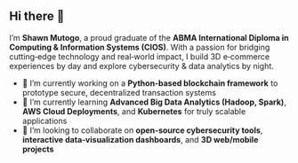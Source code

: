 ## Hi there 👋

I’m **Shawn Mutogo**, a proud graduate of the **ABMA International Diploma in Computing & Information Systems (CIOS)**. With a passion for bridging cutting‑edge technology and real‑world impact, I build 3D e‑commerce experiences by day and explore cybersecurity & data analytics by night.  

- 🔭 I’m currently working on a **Python‑based blockchain framework** to prototype secure, decentralized transaction systems
- 🌱 I’m currently learning **Advanced Big Data Analytics (Hadoop, Spark)**, **AWS Cloud Deployments**, and **Kubernetes** for truly scalable applications
- 👯 I’m looking to collaborate on **open‑source cybersecurity tools**, **interactive data‑visualization dashboards**, and **3D web/mobile projects**  

